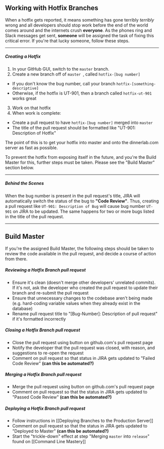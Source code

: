 ## Working with Hotfix Branches

When a hotfix gets reported, it means something has gone terribly _terribly_ wrong and all developers should stop work before the end of the world comes around and the internets crush __everyone__. As the phones ring and Slack messages get sent, __someone__ will be assigned the task of fixing this critical error. If you're that lucky someone, follow these steps.

***

##### Creating a Hotfix

1. In your GitHub GUI, switch to the `master` branch.
2. Create a new branch off of `master `, called `hotfix-[bug number]`
  - If you don't know the bug number, call your branch `hotfix-[something-descriptive]`
  - Otherwise, if the hotfix is UT-901, then a branch called `hotfix-ut-901` works great
3. Work on that hotfix
4. When work is complete:
  - Create a pull request to have `hotfix-[bug number]` merged into `master`
  - The title of the pull request should be formatted like "UT-901: Description of Hotfix"

The point of this is to get your hotfix into master and onto the dinnerlab.com server as fast as possible.

To prevent the hotfix from exposing itself in the future, and you're the Build Master for this, further steps must be taken. Please see the "Build Master" section below.

***

##### Behind the Scenes

When the bug number is present in the pull request's title, JIRA will automatically switch the status of the bug to **"Code Review"**. Thus, creating a pull request like `UT-901: Description of Bug` will cause bug number `UT-901` on JIRA to be updated. The same happens for two or more bugs listed in the title of the pull request.

***

## Build Master
If you're the assigned Build Master, the following steps should be taken to review the code available in the pull request, and decide a course of action from there.

##### Reviewing a Hotfix Branch _pull request_
- Ensure it's clean (doesn't merge other developers' unrelated commits). If it's not, ask the developer who created the pull request to update their branch and re-submit the pull request
- Ensure that unnecessary changes to the codebase aren't being made (e.g. hard-coding variable values when they already exist in the database)
- Rename pull request title to "[Bug-Number]: Description of pull request" if it's formatted incorrectly

##### Closing a Hotfix Branch _pull request_
- Close the pull request using button on github.com's pull request page
- Notify the developer that the pull request was closed, with reason, and suggestions to re-open the request
- Comment on pull request so that status in JIRA gets updated to "Failed Code Review" **(can this be automated?)**

##### Merging a Hotfix Branch _pull request_
- Merge the pull request using button on github.com's pull request page
- Comment on pull request so that the status in JIRA gets updated to "Passed Code Review" **(can this be automated?)**

##### Deploying a Hotfix Branch _pull request_
- Follow instructions in [[Deploying Branches to the Production Server]]
- Comment on pull request so that the status in JIRA gets updated to "Deployed to Master" **(can this be automated?)**
- Start the "trickle-down" effect at step "Merging `master` into `release`" found on [[Command Line Mastery]]

